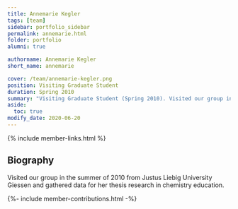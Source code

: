 ```yaml
---
title: Annemarie Kegler
tags: [team]
sidebar: portfolio_sidebar
permalink: annemarie.html
folder: portfolio
alumni: true

authorname: Annemarie Kegler
short_name: annemarie

cover: /team/annemarie-kegler.png
position: Visiting Graduate Student
duration: Spring 2010
summary: "Visiting Graduate Student (Spring 2010). Visited our group in Spring 2010 and gathered data for her thesis research in chemistry education."
aside:
  toc: true 
modify_date: 2020-06-20    
---
```

{% include member-links.html %}

## Biography

Visited our group in the summer of 2010 from Justus Liebig University Giessen and gathered data for her thesis research in chemistry education.

{%- include member-contributions.html -%}